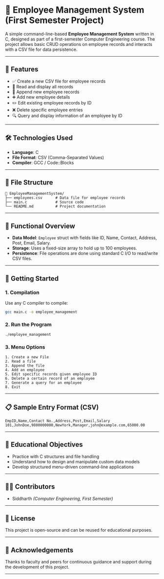 # 📁 Employee Management System (First Semester Project)

A simple command-line-based **Employee Management System** written in C, designed as part of a first-semester Computer Engineering course. The project allows basic CRUD operations on employee records and interacts with a CSV file for data persistence.

---

## 📌 Features

* ✅ Create a new CSV file for employee records
* 📖 Read and display all records
* 📝 Append new employee records
* ➕ Add new employee details
* ✏️ Edit existing employee records by ID
* ❌ Delete specific employee entries
* 🔍 Query and display information of an employee by ID

---

## 🛠️ Technologies Used

* **Language**: C
* **File Format**: CSV (Comma-Separated Values)
* **Compiler**: GCC / Code::Blocks

---

## 📂 File Structure

```
📁 EmployeeManagementSystem/
├── employees.csv      # Data file for employee records
├── main.c             # Source code
└── README.md          # Project documentation
```

---

## 🧠 Functional Overview

* **Data Model**: `Employee` struct with fields like ID, Name, Contact, Address, Post, Email, Salary.
* **Storage**: Uses a fixed-size array to hold up to 100 employees.
* **Persistence**: File operations are done using standard C I/O to read/write CSV files.

---

## 🚀 Getting Started

### 1. Compilation

Use any C compiler to compile:

```bash
gcc main.c -o employee_management
```

### 2. Run the Program

```bash
./employee_management
```

### 3. Menu Options

```
1. Create a new File
2. Read a file
3. Append the file
4. Add an employee
5. Edit specific records given employee ID
6. Delete a certain record of an employee
7. Generate a query for an employee
8. Exit
```

---

## 📋 Sample Entry Format (CSV)

```
EmpID,Name,Contact No.,Address,Post,Email,Salary
101,JohnDoe,9800000000,NewYork,Manager,john@example.com,65000.00
```

---

## 🎯 Educational Objectives

* Practice with C structures and file handling
* Understand how to design and manipulate custom data models
* Develop structured menu-driven command-line applications

---

## 🧑‍💻 Contributors

* Siddharth *(Computer Engineering, First Semester)*

---

## 📎 License

This project is open-source and can be reused for educational purposes.

---

## 🙌 Acknowledgements

Thanks to faculty and peers for continuous guidance and support during the development of this project.

---
